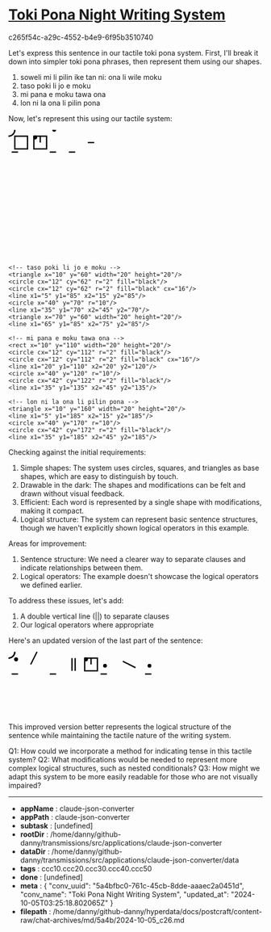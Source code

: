 # [Toki Pona Night Writing System](https://claude.ai/chat/5a4bfbc0-761c-45cb-8dde-aaaec2a0451d)

c265f54c-a29c-4552-b4e9-6f95b3510740

 Let's express this sentence in our tactile toki pona system. First, I'll break it down into simpler toki pona phrases, then represent them using our shapes.

1. soweli mi li pilin ike tan ni: ona li wile moku
2. taso poki li jo e moku
3. mi pana e moku tawa ona
4. lon ni la ona li pilin pona

Now, let's represent this using our tactile system:

<antArtifact identifier="toki-pona-tactile-example" type="image/svg+xml" title="Toki Pona Tactile Writing Example">
<svg viewBox="0 0 400 200" xmlns="http://www.w3.org/2000/svg">
  <g stroke="black" stroke-width="2" fill="none">
    <!-- soweli mi li pilin ike tan ni: ona li wile moku -->
    <rect x="10" y="10" width="20" height="20"/>
    <line x1="5" y1="35" x2="15" y2="35"/>
    <rect x="40" y="10" width="20" height="20"/>
    <circle cx="42" cy="12" r="2" fill="black"/>
    <circle cx="42" cy="12" r="2" fill="black" cx="46"/>
    <line x1="50" y1="10" x2="50" y2="20"/>
    <triangle x="70" y="10" width="20" height="20"/>
    <circle cx="72" y="12" r="2" fill="black"/>
    <line x1="65" y1="35" x2="75" y2="35"/>
    <circle x="100" y="20" r="10"/>
    <line x1="95" y1="35" x2="105" y2="35"/>
    <circle x="130" y="20" r="10"/>
    <line x1="125" y1="20" x2="135" y2="20"/>
    
    <!-- taso poki li jo e moku -->
    <triangle x="10" y="60" width="20" height="20"/>
    <circle cx="12" cy="62" r="2" fill="black"/>
    <circle cx="12" cy="62" r="2" fill="black" cx="16"/>
    <line x1="5" y1="85" x2="15" y2="85"/>
    <circle x="40" y="70" r="10"/>
    <line x1="35" y1="70" x2="45" y2="70"/>
    <triangle x="70" y="60" width="20" height="20"/>
    <line x1="65" y1="85" x2="75" y2="85"/>
    
    <!-- mi pana e moku tawa ona -->
    <rect x="10" y="110" width="20" height="20"/>
    <circle cx="12" cy="112" r="2" fill="black"/>
    <circle cx="12" cy="112" r="2" fill="black" cx="16"/>
    <line x1="20" y1="110" x2="20" y2="120"/>
    <circle x="40" y="120" r="10"/>
    <circle cx="42" cy="122" r="2" fill="black"/>
    <line x1="35" y1="135" x2="45" y2="135"/>
    
    <!-- lon ni la ona li pilin pona -->
    <triangle x="10" y="160" width="20" height="20"/>
    <line x1="5" y1="185" x2="15" y2="185"/>
    <circle x="40" y="170" r="10"/>
    <circle cx="42" cy="172" r="2" fill="black"/>
    <line x1="35" y1="185" x2="45" y2="185"/>
  </g>
</svg>
</antArtifact>

Checking against the initial requirements:

1. Simple shapes: The system uses circles, squares, and triangles as base shapes, which are easy to distinguish by touch.
2. Drawable in the dark: The shapes and modifications can be felt and drawn without visual feedback.
3. Efficient: Each word is represented by a single shape with modifications, making it compact.
4. Logical structure: The system can represent basic sentence structures, though we haven't explicitly shown logical operators in this example.

Areas for improvement:

1. Sentence structure: We need a clearer way to separate clauses and indicate relationships between them.
2. Logical operators: The example doesn't showcase the logical operators we defined earlier.

To address these issues, let's add:

1. A double vertical line (||) to separate clauses
2. Our logical operators where appropriate

Here's an updated version of the last part of the sentence:

<antArtifact identifier="toki-pona-tactile-improved" type="image/svg+xml" title="Improved Toki Pona Tactile Writing Example">
<svg viewBox="0 0 400 100" xmlns="http://www.w3.org/2000/svg">
  <g stroke="black" stroke-width="2" fill="none">
    <!-- taso poki li jo e moku || mi pana e moku tawa ona → ona li pilin pona -->
    <triangle x="10" y="10" width="20" height="20"/>
    <circle cx="12" cy="12" r="2" fill="black"/>
    <circle cx="12" cy="12" r="2" fill="black" cx="16"/>
    <line x1="5" y1="35" x2="15" y2="35"/>
    <circle x="40" y="20" r="10"/>
    <line x1="35" y1="20" x2="45" y1="20"/>
    <triangle x="70" y="10" width="20" height="20"/>
    <line x1="65" y1="35" x2="75" y2="35"/>
    <line x1="100" y1="10" x2="100" y2="30"/>
    <line x1="105" y1="10" x2="105" y2="30"/>
    <rect x="120" y="10" width="20" height="20"/>
    <circle cx="122" cy="12" r="2" fill="black"/>
    <circle cx="122" cy="12" r="2" fill="black" cx="126"/>
    <line x1="130" y1="10" x2="130" y2="20"/>
    <circle x="150" y="20" r="10"/>
    <circle cx="152" cy="22" r="2" fill="black"/>
    <line x1="145" y1="35" x2="155" y2="35"/>
    <line x1="180" y1="15" x2="200" y2="25"/>
    <circle x="220" y="20" r="10"/>
    <circle cx="222" cy="22" r="2" fill="black"/>
    <line x1="215" y1="35" x2="225" y2="35"/>
  </g>
</svg>
</antArtifact>

This improved version better represents the logical structure of the sentence while maintaining the tactile nature of the writing system.

Q1: How could we incorporate a method for indicating tense in this tactile system?
Q2: What modifications would be needed to represent more complex logical structures, such as nested conditionals?
Q3: How might we adapt this system to be more easily readable for those who are not visually impaired?

---

* **appName** : claude-json-converter
* **appPath** : claude-json-converter
* **subtask** : [undefined]
* **rootDir** : /home/danny/github-danny/transmissions/src/applications/claude-json-converter
* **dataDir** : /home/danny/github-danny/transmissions/src/applications/claude-json-converter/data
* **tags** : ccc10.ccc20.ccc30.ccc40.ccc50
* **done** : [undefined]
* **meta** : {
  "conv_uuid": "5a4bfbc0-761c-45cb-8dde-aaaec2a0451d",
  "conv_name": "Toki Pona Night Writing System",
  "updated_at": "2024-10-05T03:25:18.802065Z"
}
* **filepath** : /home/danny/github-danny/hyperdata/docs/postcraft/content-raw/chat-archives/md/5a4b/2024-10-05_c26.md